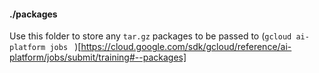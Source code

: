 #### ./packages

Use this folder to store any `tar.gz` packages to be passed to (`gcloud ai-platform jobs ` )[https://cloud.google.com/sdk/gcloud/reference/ai-platform/jobs/submit/training#--packages]